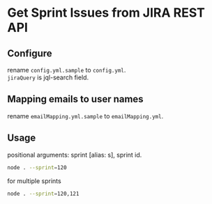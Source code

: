 # Get Sprint Issues from JIRA REST API

## Configure

rename `config.yml.sample` to `config.yml`.  
`jiraQuery` is jql-search field.

## Mapping emails to user names

rename `emailMapping.yml.sample` to `emailMapping.yml`.

## Usage

positional arguments: sprint [alias: s], sprint id.

```bash
node . --sprint=120
```
for multiple sprints 
```bash
node . --sprint=120,121
```
